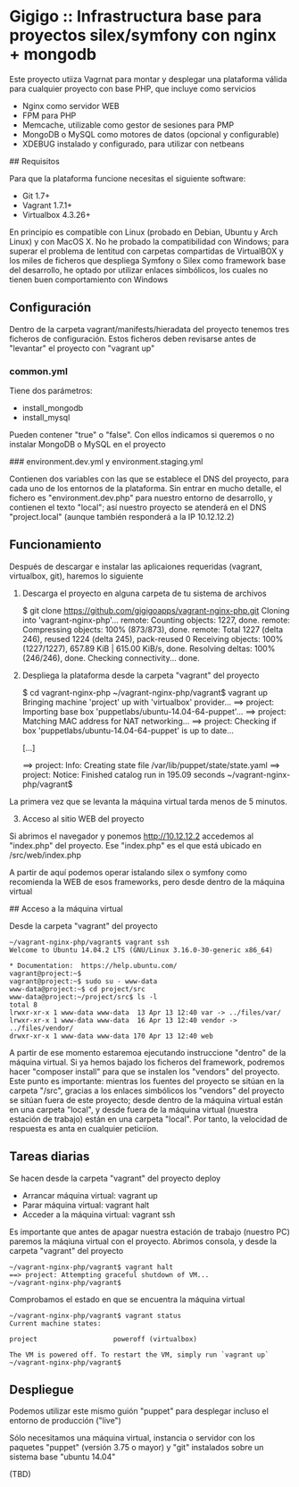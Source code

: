 # Gigigo :: Infrastructura base para proyectos silex/symfony con nginx + mongodb

Este proyecto utiiza Vagrnat para montar y desplegar una plataforma válida para cualquier proyecto con base PHP, que incluye como servicios

* Nginx como servidor WEB
* FPM para PHP
* Memcache, utilizable como gestor de sesiones para PMP
* MongoDB o MySQL como motores de datos (opcional y configurable)
* XDEBUG instalado y configurado, para utilizar con netbeans

## Requisitos

Para que la plataforma funcione necesitas el siguiente software:

* Git 1.7+
* Vagrant 1.7.1+
* Virtualbox 4.3.26+

En principio es compatible con Linux (probado en Debian, Ubuntu y Arch Linux) y con MacOS X. 
No he probado la compatibilidad con Windows; para superar el problema de lentitud con carpetas compartidas de VirtualBOX y los miles de ficheros que despliega Symfony o Silex como framework base del desarrollo, he optado por utilizar enlaces simbólicos, los cuales no tienen buen comportamiento con Windows

## Configuración

Dentro de la carpeta vagrant/manifests/hieradata del proyecto tenemos tres ficheros de configuración. Estos ficheros deben revisarse antes de "levantar" el proyecto con "vagrant up"

### common.yml

Tiene dos parámetros:
* install_mongodb
* install_mysql

Pueden contener "true" o "false". Con ellos indicamos si queremos o no instalar MongoDB o MySQL en el proyecto

### environment.dev.yml y environment.staging.yml

Contienen dos variables con las que se establece el DNS del proyecto, para cada uno de los entornos de la plataforma. Sin entrar en mucho detalle, el fichero es "environment.dev.php" para nuestro entorno de desarrollo, y contienen el texto "local"; así nuestro proyecto se atenderá en el DNS "project.local" (aunque también responderá a la IP 10.12.12.2)


## Funcionamiento

Después de descargar e instalar las aplicaiones requeridas (vagrant, virtualbox, git), haremos lo siguiente

1. Descarga el proyecto en alguna carpeta de tu sistema de archivos

    $ git clone https://github.com/gigigoapps/vagrant-nginx-php.git
    Cloning into 'vagrant-nginx-php'...
    remote: Counting objects: 1227, done.
    remote: Compressing objects: 100% (873/873), done.
    remote: Total 1227 (delta 246), reused 1224 (delta 245), pack-reused 0
    Receiving objects: 100% (1227/1227), 657.89 KiB | 615.00 KiB/s, done.
    Resolving deltas: 100% (246/246), done.
    Checking connectivity... done.

2. Despliega la plataforma desde la carpeta "vagrant" del proyecto

    $ cd vagrant-nginx-php
    ~/vagrant-nginx-php/vagrant$ vagrant up
    Bringing machine 'project' up with 'virtualbox' provider...
    ==> project: Importing base box 'puppetlabs/ubuntu-14.04-64-puppet'...
    ==> project: Matching MAC address for NAT networking...
    ==> project: Checking if box 'puppetlabs/ubuntu-14.04-64-puppet' is up to date...
    
    [...]
    
    ==> project: Info: Creating state file /var/lib/puppet/state/state.yaml
    ==> project: Notice: Finished catalog run in 195.09 seconds
    ~/vagrant-nginx-php/vagrant$ 

La primera vez que se levanta la máquina virtual tarda menos de 5 minutos.

3. Acceso al sitio WEB del proyecto

Si abrimos el navegador y ponemos http://10.12.12.2 accedemos al "index.php" del proyecto. Ese "index.php" es el que está ubicado en /src/web/index.php

A partir de aquí podemos operar istalando silex o symfony como recomienda la WEB de esos frameworks, pero desde dentro de la máquina virtual

## Acceso a la máquina virtual

Desde la carpeta "vagrant" del proyecto

    ~/vagrant-nginx-php/vagrant$ vagrant ssh
    Welcome to Ubuntu 14.04.2 LTS (GNU/Linux 3.16.0-30-generic x86_64)

    * Documentation:  https://help.ubuntu.com/
    vagrant@project:~$
    vagrant@project:~$ sudo su - www-data
    www-data@project:~$ cd project/src
    www-data@project:~/project/src$ ls -l
    total 8
    lrwxr-xr-x 1 www-data www-data  13 Apr 13 12:40 var -> ../files/var/
    lrwxr-xr-x 1 www-data www-data  16 Apr 13 12:40 vendor -> ../files/vendor/
    drwxr-xr-x 1 www-data www-data 170 Apr 13 12:40 web

A partir de ese momento estaremoa ejecutando instruccione "dentro" de la máquina virtual. Si ya hemos bajado los ficheros del framework, podremos hacer "composer install" para que se instalen los "vendors" del proyecto. Este punto es importante: mientras los fuentes del proyecto se sitúan en la carpeta "/src", gracias a los enlaces simbólicos los "vendors" del proyecto se sitúan fuera de este proyecto; desde dentro de la máquina virtual están en una carpeta "local", y desde fuera de la máquina virtual (nuestra estación de trabajo) están en una carpeta "local". Por tanto, la velocidad de respuesta es anta en cualquier peticiíon.

## Tareas diarias

Se hacen desde la carpeta "vagrant" del proyecto deploy
* Arrancar máquina virtual: vagrant up
* Parar máquina virtual: vagrant halt
* Acceder a la máquina virtual: vagrant ssh

Es importante que antes de apagar nuestra estación de trabajo (nuestro PC) paremos la máqiuna virtual con el proyecto. Abrimos consola, y desde la carpeta "vagrant" del proyecto

    ~/vagrant-nginx-php/vagrant$ vagrant halt
    ==> project: Attempting graceful shutdown of VM...
    ~/vagrant-nginx-php/vagrant$

Comprobamos el estado en que se encuentra la máquina virtual

    ~/vagrant-nginx-php/vagrant$ vagrant status
    Current machine states:

    project                   poweroff (virtualbox)

    The VM is powered off. To restart the VM, simply run `vagrant up`
    ~/vagrant-nginx-php/vagrant$

## Despliegue

Podemos utilizar este mismo guión "puppet" para desplegar incluso el entorno de producción ("live")

Sólo necesitamos una máquina virtual, instancia o servidor con los paquetes "puppet" (versión 3.75 o mayor) y "git" instalados sobre un sistema base "ubuntu 14.04"

(TBD)


